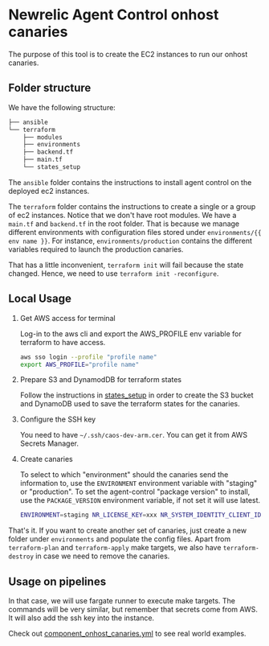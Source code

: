 # Newrelic Agent Control onhost canaries

The purpose of this tool is to create the EC2 instances to run our onhost canaries.

## Folder structure

We have the following structure:

```bash
├── ansible
└── terraform
    ├── modules
    ├── environments
    ├── backend.tf
    ├── main.tf
    └── states_setup
```

The `ansible` folder contains the instructions to install agent control on the deployed ec2 instances.

The `terraform` folder contains the instructions to create a single or a group of ec2 instances.
Notice that we don't have root modules. We have a `main.tf` and `backend.tf` in the root folder.
That is because we manage different environments with configuration files stored under `environments/{{ env name }}`.
For instance, `environments/production` contains the different variables required to launch the production canaries.

That has a little inconvenient, `terraform init` will fail because the state changed. Hence, we need to use `terraform init -reconfigure`.

## Local Usage

1. Get AWS access for terminal

    Log-in to the aws cli and export the AWS_PROFILE env variable for terraform to have access.

    ```bash
    aws sso login --profile "profile name"
    export AWS_PROFILE="profile name"
    ```

2. Prepare S3 and DynamodDB for terraform states

    Follow the instructions in [states_setup](../terraform/states_setup/README.md) in order to create the S3 bucket and DynamoDB used to save the terraform states for the canaries.

3. Configure the SSH key

    You need to have `~/.ssh/caos-dev-arm.cer`. You can get it from AWS Secrets Manager.

4. Create canaries

    To select to which "environment" should the canaries send the information to, use the `ENVIRONMENT` environment variable with "staging" or "production".
    To set the agent-control "package version" to install, use the `PACKAGE_VERSION` environment variable, if not set it will use latest.

    ```bash
    ENVIRONMENT=staging NR_LICENSE_KEY=xxx NR_SYSTEM_IDENTITY_CLIENT_ID=xxx NR_SYSTEM_IDENTITY_PRIVATE_KEY=xxx NEW_RELIC_ACCOUNT_ID=xxx NEW_RELIC_API_KEY=xxx SLACK_WEBHOOK_URL=xxx PACKAGE_VERSION=x.x.x make test/onhost-canaries/terraform-apply
    ```

That's it. If you want to create another set of canaries, just create a new folder under `environments` and populate the config files.
Apart from `terraform-plan` and `terraform-apply` make targets, we also have `terraform-destroy` in case we need to remove the canaries. 

## Usage on pipelines

In that case, we will use fargate runner to execute make targets. The commands will be very similar, but remember that secrets come from AWS. It will also add the ssh key into the instance.

Check out [component_onhost_canaries.yml](/.github/workflows/component_onhost_canaries.yml) to see real world examples.
